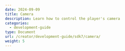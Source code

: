 ```yaml
---
date: 2024-09-09
title: Camera
description: Learn how to control the player's camera
categories:
  - development-guide
type: Document
url: /creator/development-guide/sdk7/camera/
weight: 5
---
```


<!--
By default, players can chose between a 1st or 3rd person camera mode while exploring your scene.

You can also assign virtual cameras in your scene, and have full control over how they behave. You can assign any entity to be a virtual camera, and then move that entity with the same movement that you can move any other entity in the scene, applying tweens (link) for smooth movement, etc

Tip : camera modifier

## Camera assignment

To assign a virtual camera:

- Create a virtual camera: Add a `VirtualCamera` component to any entity.
- Determine which camera to use: Add a `MainCamera` component on `engine.CameraEntity`, with a reference to the entity with the `VirtualCamera` component

The entity with the `VirtualCamera` component will be that will behave as an anchor to the camera. If the entity moves, the camera moves with it.

Only one camera may be in use at a time.

```ts
function main() {
	const myCustomCamera = engine.addEntity()
	Transform.create(myCustomCamera, {
		position: Vector3.create(8, 1, 8),
	})
	MeshRenderer.setBox(myCustomCamera)
	VirtualCamera.create(myCustomCamera, {
		defaultTransition: { transitionMode: { $case: 'time', time: 0 } },
	})

	const mainCamera = MainCamera.createOrReplace(engine.CameraEntity, {
		virtualCameraEntity: myCustomCamera,
	})
}
```

Note: camera needs to be inside scene bounds

Assigning MainCamera.virtualCameraEntity as 0 frees the MainCamera to use the default camera behavior. The player is then free to switch between 1st and 3rd person cameras.

Note: if there's a camera modifier area (link) it won't change the camera. Virtual cameras are given priority, camera modifier areas only work when there is no virtual camera

## Camera Transitions

you can define the behavior for whenever the virtual camera changes. It can be an instant change of camera, or be a transition from one position to the other.

The transition settings on a virtual camera determine how you transition _into_ that camera, from any other camera in the scene, including the default. They don't affect how you transition _out_ of that camera.

Depending on your use case, you can choose to control:

- Time: How long you want the transition to last, the camera will move as fast as it needs to do it in that period of time
- Speed: How fast you want the transition to move, the time will depend on the distance

```ts
defaultTransition: {
        transitionMode: VirtualCamera.Transition.Speed(15),
        fromEntity: cameraEntity1,
        toEntity: cameraEntity2
      },
```

```ts
   defaultTransition: {
        transitionMode: VirtualCamera.Transition.Time(6),
        fromEntity: cameraEntity1,
        toEntity: cameraEntity2
      },
```

## Camera following

You can configure a camera so that it always rotates to look directly at something, this could be the player, or some other entity in the scene.

Use the `lookAt` property

snippet with player

snippet with entity

This rotation is done engine-side, so will be smooth even if the player has bad performance on the scene.

It will only change the rotation, not the position

Assigning VirtualCamera.lookAt as same entity or as engine.MainCamera is the same as not assigning any -->
